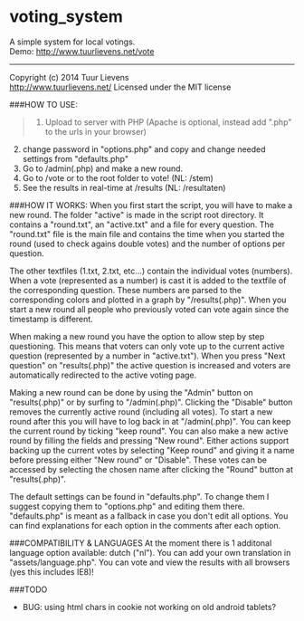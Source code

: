 voting_system
=============

A simple system for local votings.  
Demo: http://www.tuurlievens.net/vote

-------------

Copyright (c) 2014 Tuur Lievens  
http://www.tuurlievens.net/
Licensed under the MIT license

###HOW TO USE:
>1. Upload to server with PHP (Apache is optional, instead add ".php" to the urls in your browser)
2. change password in "options.php" and copy and change needed settings from "defaults.php"
3. Go to /admin(.php) and make a new round.
4. Go to /vote or to the root folder to vote! (NL: /stem)
5. See the results in real-time at /results (NL: /resultaten)

###HOW IT WORKS:
When you first start the script, you will have to make a new round.
The folder "active" is made in the script root directory. It contains a "round.txt", an "active.txt" and a file for every question.
The "round.txt" file is the main file and contains the time when you started the round (used to check agains double votes) and the number of options per question.

The other textfiles (1.txt, 2.txt, etc...) contain the individual votes (numbers).
When a vote (represented as a number) is cast it is added to the textfile of the corresponding question.
These numbers are parsed to the corresponding colors and plotted in a graph by "/results(.php)".
When you start a new round all people who previously voted can vote again since the timestamp is different.

When making a new round you have the option to allow step by step questioning. This means that voters can only vote up to the current active question (represented by a number in "active.txt"). When you press "Next question" on "results(.php)" the active question is increased and voters are automatically redirected to the active voting page.

Making a new round can be done by using the "Admin" button on "results(.php)" or by surfing to "/admin(.php)".
Clicking the "Disable" button removes the currently active round (including all votes). To start a new round after this you will have to log back in at "/admin(.php)". You can keep the current round by ticking "keep round".
You can also make a new active round by filling the fields and pressing "New round".
Either actions support backing up the current votes by selecting "Keep round" and giving it a name before pressing either "New round" or "Disable". These votes can be accessed by selecting the chosen name after clicking the "Round" button at "results(.php)".

The default settings can be found in "defaults.php". To change them I suggest copying them to "options.php" and editing them there. "defaults.php" is meant as a fallback in case you don't edit all options. You can find explanations for each option in the comments after each option.

###COMPATIBILITY & LANGUAGES
At the moment there is 1 additonal language option available: dutch ("nl").
You can add your own translation in "assets/language.php".
You can vote and view the results with all browsers (yes this includes IE8)!

###TODO

- BUG: using html chars in cookie not working on old android tablets?
